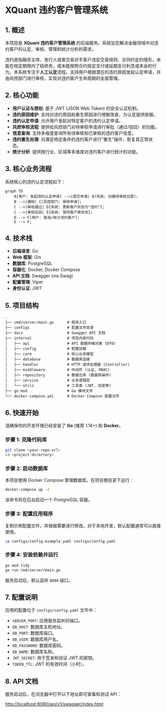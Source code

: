 # XQuant 违约客户管理系统

## 1. 概述
本项目是 **XQuant 违约客户管理系统** 的后端服务。系统旨在解决金融领域中对违约客户的认定、审核、管理和统计分析的需求。

违约是指融资主体、发行人或者交易对手客户违反交易规则、合同约定的情形，未能在规定期限内了结债务，或未能按照合约规定支付或延期支付利息或本金的行为。本系统专注于**人工认定**流程，支持用户根据潜在的违约原因发起认定申请，并由风控部门进行审核，实现对违约客户生命周期的全面管理。

## 2. 核心功能
- **用户认证与授权**: 基于 JWT (JSON Web Token) 的安全认证机制。
- **违约原因维护**: 支持对违约原因和重生原因进行增删改查，为认定提供依据。
- **违约认定申请**: 允许用户发起对特定客户的违约认定申请。
- **风控审核流程**: 提供给风控部门对待审核申请进行审批（通过/驳回）的功能。
- **信息查询**: 支持多维度查询所有待审核和已审核的违约客户信息。
- **违约重生处理**: 对满足特定条件的违约客户进行“重生”操作，恢复其正常状态。
- **统计分析**: 提供按行业、区域等多维度对违约客户进行统计的功能。

## 3. 核心业务流程
系统核心的违约认定流程如下：
```mermaid
graph TD
    A[用户: 发起违约认定申请] -->|提交申请| B(系统: 创建待审核记录);
    B -->|通知| C[风控部门: 审核申请];
    C -->|审核通过| D{系统: 更新客户状态为"违约"};
    C -->|审核驳回| E{系统: 保持客户原状态};
    D --> F[用户: 查询/统计违约客户];
    E --> F;
```

## 4. 技术栈
- **后端语言**: Go
- **Web 框架**: Gin
- **数据库**: PostgreSQL
- **容器化**: Docker, Docker Compose
- **API 文档**: Swagger (via Swag)
- **配置管理**: Viper
- **身份认证**: JWT

## 5. 项目结构
```
.
├── cmd/server/main.go      # 程序入口
├── configs                 # 配置文件目录
├── docs                    # Swagger API 文档
├── internal                # 项目内部代码
│   ├── api                 # API 数据传输对象 (DTO)
│   ├── config              # 配置加载
│   ├── core                # 核心业务模型
│   ├── database            # 数据库连接
│   ├── handler             # HTTP 请求处理器 (Controller)
│   ├── middleware          # 中间件 (认证, RBAC)
│   ├── repository          # 数据仓库 (数据库操作)
│   ├── service             # 业务逻辑层
│   └── utils               # 工具类 (JWT, 加密等)
├── go.mod                  # Go 模块文件
└── docker-compose.yml      # Docker Compose 配置文件
```

## 6. 快速开始
请确保你的开发环境已经安装了 **Go** (推荐 1.18+) 和 **Docker**。

### 步骤 1: 克隆代码库
```bash
git clone <your-repo-url>
cd <project-directory>
```

### 步骤 2: 启动数据库
本项目使用 Docker Compose 管理数据库。在项目根目录下运行：
```bash
docker-compose up -d
```
该命令将在后台启动一个 PostgreSQL 容器。

### 步骤 3: 配置应用程序
复制示例配置文件，并根据需要进行修改。对于本地开发，默认配置通常可以直接使用。
```bash
cp configs/config.example.yaml configs/config.yaml
```

### 步骤 4: 安装依赖并运行
```bash
go mod tidy
go run cmd/server/main.go
```
服务启动后，默认监听 `8080` 端口。

## 7. 配置说明
应用的配置位于 `configs/config.yaml` 文件中：

- `SERVER_PORT`: 应用服务监听的端口。
- `DB_HOST`: 数据库主机地址。
- `DB_PORT`: 数据库端口。
- `DB_USER`: 数据库用户名。
- `DB_PASSWORD`: 数据库密码。
- `DB_NAME`: 数据库名称。
- `JWT_SECRET`: 用于签发和验证 JWT 的密钥。
- `TOKEN_TTL`: JWT 的有效时间（小时）。

## 8. API 文档
服务启动后，在浏览器中打开以下地址即可查看和测试 API：

[http://localhost:8080/api/v1/swagger/index.html](http://localhost:8080/api/v1/swagger/index.html)


